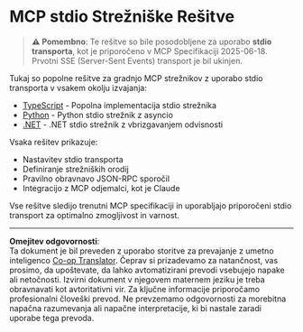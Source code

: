 <!--
CO_OP_TRANSLATOR_METADATA:
{
  "original_hash": "e378b47e0361b7a9b0dab7a0306878c8",
  "translation_date": "2025-08-26T20:04:03+00:00",
  "source_file": "03-GettingStarted/05-stdio-server/solution/README.md",
  "language_code": "sl"
}
-->
# MCP stdio Strežniške Rešitve

> **⚠️ Pomembno**: Te rešitve so bile posodobljene za uporabo **stdio transporta**, kot je priporočeno v MCP Specifikaciji 2025-06-18. Prvotni SSE (Server-Sent Events) transport je bil ukinjen.

Tukaj so popolne rešitve za gradnjo MCP strežnikov z uporabo stdio transporta v vsakem okolju izvajanja:

- [TypeScript](../../../../../03-GettingStarted/05-stdio-server/solution/typescript) - Popolna implementacija stdio strežnika
- [Python](../../../../../03-GettingStarted/05-stdio-server/solution/python) - Python stdio strežnik z asyncio
- [.NET](../../../../../03-GettingStarted/05-stdio-server/solution/dotnet) - .NET stdio strežnik z vbrizgavanjem odvisnosti

Vsaka rešitev prikazuje:
- Nastavitev stdio transporta
- Definiranje strežniških orodij
- Pravilno obravnavo JSON-RPC sporočil
- Integracijo z MCP odjemalci, kot je Claude

Vse rešitve sledijo trenutni MCP specifikaciji in uporabljajo priporočeni stdio transport za optimalno zmogljivost in varnost.

---

**Omejitev odgovornosti**:  
Ta dokument je bil preveden z uporabo storitve za prevajanje z umetno inteligenco [Co-op Translator](https://github.com/Azure/co-op-translator). Čeprav si prizadevamo za natančnost, vas prosimo, da upoštevate, da lahko avtomatizirani prevodi vsebujejo napake ali netočnosti. Izvirni dokument v njegovem maternem jeziku je treba obravnavati kot avtoritativni vir. Za ključne informacije priporočamo profesionalni človeški prevod. Ne prevzemamo odgovornosti za morebitna napačna razumevanja ali napačne interpretacije, ki bi nastale zaradi uporabe tega prevoda.